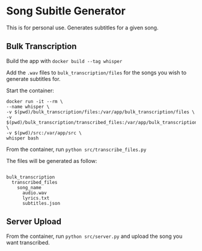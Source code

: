 # Song Subitle Generator

This is for personal use. Generates subtitles for a given song.

## Bulk Transcription

Build the app with `docker build --tag whisper`

Add the `.wav` files to `bulk_transcription/files` for the songs you wish to generate subtitles for.

Start the container:
```
docker run -it --rm \
--name whisper \
-v $(pwd)/bulk_transcription/files:/var/app/bulk_transcription/files \
-v $(pwd)/bulk_transcription/transcribed_files:/var/app/bulk_transcription/transcribed_files \
-v $(pwd)/src:/var/app/src \
whisper bash
```

From the container, run `python src/transcribe_files.py`

The files will be generated as follow:
```

bulk_transcription
  transcribed_files
    song_name
      audio.wav
      lyrics.txt
      subtitles.json
```

## Server Upload

From the container, run `python src/server.py` and upload the song you want transcribed.

